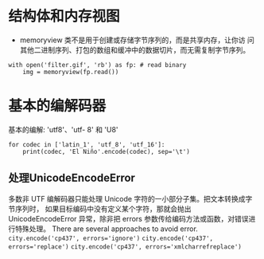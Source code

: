 # 结构体和内存视图
- memoryview 类不是用于创建或存储字节序列的，而是共享内存，让你访 问其他二进制序列、打包的数组和缓冲中的数据切片，而无需复制字节序列。
```
with open('filter.gif', 'rb') as fp: # read binary
    img = memoryview(fp.read())
```

# 基本的编解码器
 基本的编解: 'utf8'、'utf- 8' 和 'U8'
 ```
 for codec in ['latin_1', 'utf_8', 'utf_16']:
     print(codec, 'El Niño'.encode(codec), sep='\t')
 ```
 
 ## 处理UnicodeEncodeError
多数非 UTF 编解码器只能处理 Unicode 字符的一小部分子集。把文本转换成字节序列时， 如果目标编码中没有定义某个字符，那就会抛出 UnicodeEncodeError 异常，除非把 errors 参数传给编码方法或函数，对错误进行特殊处理。
There are several approaches to avoid error.
`city.encode('cp437', errors='ignore')`
`city.encode('cp437', errors='replace')`
`city.encode('cp437', errors='xmlcharrefreplace')`
